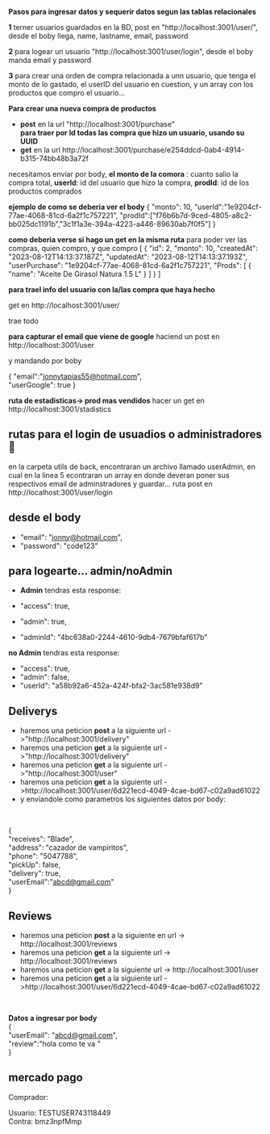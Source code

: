 **Pasos para ingresar datos y sequerir datos segun las tablas relacionales**

**1** terner usuarios guardados en la BD, post en "http://localhost:3001/user/",
       desde el boby llega, name, lastname, email, password

**2** para logear un usuario "http://localhost:3001/user/login",
      desde el boby manda email y password

**3** para crear una orden de compra relacionada a unn usuario, que tenga el monto de lo gastado, el userID del usuario en cuestion, y un array con los productos que compro el usuario... <br/>

**Para crear una nueva compra de productos** 
- **post** en la url "http://localhost:3001/purchase" <br/>
**para traer por Id todas las compra que hizo un usuario, usando su UUID**<br/>
- **get** en la url http://localhost:3001/purchase/e254ddcd-0ab4-4914-b315-74bb48b3a72f

necesitamos enviar por body, 
**el monto de la comora** : cuanto salio la compra total, 
**userId**: id del usuario que hizo la compra, 
**prodId**: id de los productos comprados

**ejemplo de como se deberia ver el body**
{
  "monto": 10,
  "userId":"1e9204cf-77ae-4068-81cd-6a2f1c757221",
  "prodId":["f76b6b7d-9ced-4805-a8c2-bb025dc1191b","3c1f1a3e-394a-4223-a446-89630ab7f0f5"]
}

**como deberia verse si hago un get en la misma ruta**
para poder ver las compras, quien compro, y que compro
[
  {
    "id": 2,
    "monto": 10,
    "createdAt": "2023-08-12T14:13:37.187Z",
    "updatedAt": "2023-08-12T14:13:37.193Z",
    "userPurchase": "1e9204cf-77ae-4068-81cd-6a2f1c757221",
    "Prods": [
      {
        "name": "Aceite De Girasol Natura 1.5 L"
      }
    ]
  }
]

**para trael info del usuario con la/las compra que haya hecho**

get en http://localhost:3001/user/

trae todo


**para capturar el email que viene de google**
haciend un post en http://localhost:3001/user

y mandando por boby

{
  "email":"jonnytapias55@hotmail.com",  
  "userGoogle": true
}

**ruta de estadisticas-> prod mas vendidos**
hacer un get en http://localhost:3001/stadistics


## **rutas para el login de usuadios o administradores 🦍**
en la carpeta utils de back, encontraran un archivo llamado userAdmin, en cual en la linea 5 econtraran un array en donde deveran poner sus respectivos email de adminstradores y guardar...
ruta post en http://localhost:3001/user/login
##  **desde el body**

 - "email": "jonny@hotmail.com",
 - "password": "code123"


## **para logearte... admin/noAdmin**

- **Admin** tendras esta response:

 - "access": true,
 - "admin": true,
 - "adminId": "4bc638a0-2244-4610-9db4-7679bfaf617b"


**no Admin** tendras esta response:

- "access": true,
- "admin": false,
-  "userId": "a58b92a6-452a-424f-bfa2-3ac581e938d9"


## **Deliverys**

- haremos una peticion **post** a la siguiente url ->"http://localhost:3001/delivery"
- haremos una peticion **get** a la siguiente url ->"http://localhost:3001/delivery"
- haremos una peticion **get** a la siguiente url ->"http://localhost:3001/user"
- haremos una peticion **get** a la siguiente url ->http://localhost:3001/user/6d221ecd-4049-4cae-bd67-c02a9ad61022
- y enviandole como parametros los siguientes datos por body:
<br/>

{ <br/>
  "receives": "Blade", <br/>
  "address": "cazador de vampiritos", <br/>
  "phone": "5047788", <br/>
  "pickUp": false, <br/>
  "delivery": true, <br/>
  "userEmail":"abcd@gmail.com"<br/>
}<br/>






## **Reviews**

- haremos una peticion **post** a la siguiente en url -> http://localhost:3001/reviews
- haremos una peticion **get** a la siguiente url -> http://localhost:3001/reviews 
- haremos una peticion **get** a la siguiente url -> http://localhost:3001/user 
- haremos una peticion **get** a la siguiente url ->http://localhost:3001/user/6d221ecd-4049-4cae-bd67-c02a9ad61022
<br/>

**Datos a ingresar por body** <br/>
{<br/>
  "userEmail": "abcd@gmail.com",<br/>
  "review":"hola como te va  "<br/>
}<br/>




## **mercado pago**
Comprador:<br/>

Usuario:  TESTUSER743118449<br/>
Contra: bmz3npfMmp<br/>